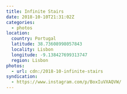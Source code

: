 ```yaml
---
title: Infinite Stairs
date: 2018-10-10T21:31:02Z
categories:
  - photos
location:
  country: Portugal
  latitude: 38.73608998057843
  locality: Lisbon
  longitude: -9.138427699313747
  region: Lisbon
photos:
  - url: cdn:/2018-10-infinite-stairs
syndication:
  - https://www.instagram.com/p/BoxIuVXAQVW/
---
```

